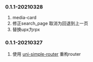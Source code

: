 
### 0.1.1-20210328

1. media-card
2. 修正search_page 取消为回退到上一页
3. 替换upx为rpx

### 0.1.1-20210327
1. 使用 [uni-simple-router](https://hhyang.cn/) 重构router


